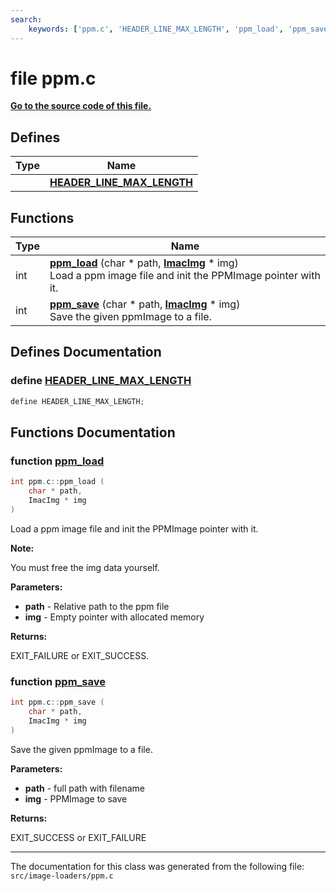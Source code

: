 ```yaml
---
search:
    keywords: ['ppm.c', 'HEADER_LINE_MAX_LENGTH', 'ppm_load', 'ppm_save']
---
```


# file ppm.c

**[Go to the source code of this file.](ppm_8c_source.md)**
## Defines

|Type|Name|
|-----|-----|
||[**HEADER\_LINE\_MAX\_LENGTH**](ppm_8c.md#1a4f3c10b328bf6da831d837a142e2c960)|


## Functions

|Type|Name|
|-----|-----|
|int|[**ppm\_load**](ppm_8c.md#1acf625deb3c6caa084ead121319ad01b9) (char \* path, **[ImacImg](struct_imac_img.md)** \* img) <br>Load a ppm image file and init the PPMImage pointer with it. |
|int|[**ppm\_save**](ppm_8c.md#1a5967dc2824f47e9eea34426782c60745) (char \* path, **[ImacImg](struct_imac_img.md)** \* img) <br>Save the given ppmImage to a file. |


## Defines Documentation

### define <a id="1a4f3c10b328bf6da831d837a142e2c960" href="#1a4f3c10b328bf6da831d837a142e2c960">HEADER\_LINE\_MAX\_LENGTH</a>

```cpp
define HEADER_LINE_MAX_LENGTH;
```



## Functions Documentation

### function <a id="1acf625deb3c6caa084ead121319ad01b9" href="#1acf625deb3c6caa084ead121319ad01b9">ppm\_load</a>

```cpp
int ppm.c::ppm_load (
    char * path,
    ImacImg * img
)
```

Load a ppm image file and init the PPMImage pointer with it. 



**Note:**

You must free the img data yourself.




**Parameters:**


* **path** - Relative path to the ppm file 
* **img** - Empty pointer with allocated memory 



**Returns:**

EXIT\_FAILURE or EXIT\_SUCCESS. 




### function <a id="1a5967dc2824f47e9eea34426782c60745" href="#1a5967dc2824f47e9eea34426782c60745">ppm\_save</a>

```cpp
int ppm.c::ppm_save (
    char * path,
    ImacImg * img
)
```

Save the given ppmImage to a file. 



**Parameters:**


* **path** - full path with filename 
* **img** - PPMImage to save 



**Returns:**

EXIT\_SUCCESS or EXIT\_FAILURE 






----------------------------------------
The documentation for this class was generated from the following file: `src/image-loaders/ppm.c`
